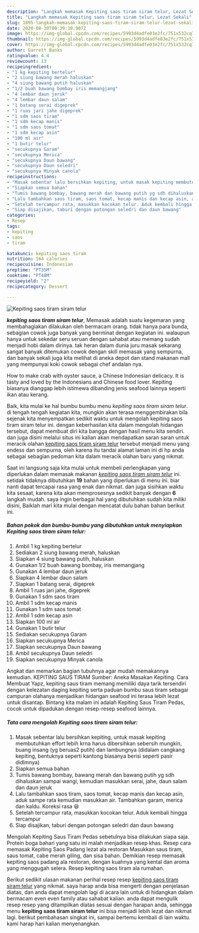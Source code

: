```yaml
---
description: "Langkah memasak Kepiting saos tiram siram telur, Lezat Sekali"
title: "Langkah memasak Kepiting saos tiram siram telur, Lezat Sekali"
slug: 1895-langkah-memasak-kepiting-saos-tiram-siram-telur-lezat-sekali
date: 2020-08-30T00:39:38.907Z
image: https://img-global.cpcdn.com/recipes/5993d4adfe03e2fc/751x532cq70/kepiting-saos-tiram-siram-telur-foto-resep-utama.jpg
thumbnail: https://img-global.cpcdn.com/recipes/5993d4adfe03e2fc/751x532cq70/kepiting-saos-tiram-siram-telur-foto-resep-utama.jpg
cover: https://img-global.cpcdn.com/recipes/5993d4adfe03e2fc/751x532cq70/kepiting-saos-tiram-siram-telur-foto-resep-utama.jpg
author: Garrett Banks
ratingvalue: 4.4
reviewcount: 13
recipeingredient:
- "1 kg kepiting bertelur"
- "2 siung bawang merah haluskan"
- "4 siung bawang putih haluskan"
- "1/2 buah bawang bombay iris memangjang"
- "4 lembar daun jeruk"
- "4 lembar daun salam"
- "1 batang serai digeprek"
- "1 ruas jari jahe digeprek"
- "1 sdm saos tiram"
- "1 sdm kecap manis"
- "1 sdm saos tomat"
- "1 sdm kecap asin"
- "100 ml air"
- "1 butir telur"
- "secukupnya Garam"
- "secukupnya Merica"
- "secukupnya Daun bawang"
- "secukupnya Daun seledri"
- "secukupnya Minyak canola"
recipeinstructions:
- "Masak sebentar lalu bersihkan kepiting, untuk masak kepiting membutuhkan effort lebih krna harus dibersihkan sebersih mungkin, buang insang (yg beruas2 putih) dan lambungnya (didalam cangkang kepiting, bentuknya seperti kantong biasanya berisi seperti pasir didlmnya)"
- "Siapkan semua bahan"
- "Tumis bawang bombay, bawang merah dan bawang putih yg sdh dihaluskan sampai wangi, kemudian masukkan serai, jahe, daun salam dan daun jeruk"
- "Lalu tambahkan saos tiram, saos tomat, kecap manis dan kecap asin, aduk sampe rata kemudian masukkan air. Tambahkan garam, merica dan kaldu. Koreksi rasa 😆"
- "Setelah tercampur rata, masukkan kocokan telur. Aduk kembali hingga tercampur"
- "Siap disajikan, taburi dengan potongan seledri dan daun bawang"
categories:
- Resep
tags:
- kepiting
- saos
- tiram

katakunci: kepiting saos tiram 
nutrition: 164 calories
recipecuisine: Indonesian
preptime: "PT35M"
cooktime: "PT48M"
recipeyield: "2"
recipecategory: Dessert

---
```



![Kepiting saos tiram siram telur](https://img-global.cpcdn.com/recipes/5993d4adfe03e2fc/751x532cq70/kepiting-saos-tiram-siram-telur-foto-resep-utama.jpg)

<b><i>kepiting saos tiram siram telur</i></b>, Memasak adalah suatu kegemaran yang membahagiakan dilakukan oleh bermacam orang. tidak hanya para bunda, sebagian cowok juga banyak yang berminat dengan kegiatan ini. walaupun hanya untuk sekedar seru seruan dengan sahabat atau memang sudah menjadi hobi dalam dirinya. tak heran dalam dunia juru masak sekarang sangat banyak ditemukan cowok dengan skill memasak yang sempurna, dan banyak sekali juga kita melihat di aneka depot dan stand makanan mall yang mempunyai koki cowok sebagai chef andalan nya.

How to make crab with oyster sauce, a Chinese Indonesian delicacy. It is tasty and loved by the Indonesians and Chinese food lover. Kepiting biasanya dianggap lebih istimewa dibanding jenis seafood lainnya seperti ikan atau kerang.

Baik, kita mulai ke hal bumbu bumbu menu <i>kepiting saos tiram siram telur</i>. di tengah tengah kegiatan kita, mungkin akan terasa menggembirakan bila sejenak kita menyempatkan sedikit waktu untuk mengolah kepiting saos tiram siram telur ini. dengan keberhasilan kita dalam mengolah hidangan tersebut, dapat membuat diri kita bangga dengan hasil menu kita sendiri. dan juga disini melalui situs ini kalian akan mendapatkan saran saran untuk meracik olahan <u>kepiting saos tiram siram telur</u> tersebut menjadi menu yang endess dan sempurna, oleh karena itu tandai alamat laman ini di hp anda sebagai sebagian pedoman kita dalam meracik olahan baru yang nikmat.


Saat ini langsung saja kita mulai untuk membeli perlengkapan yang diperlukan dalam memasak makanan <u><i>kepiting saos tiram siram telur</i></u> ini. setidak tidaknya dibutuhkan <b>19</b> bahan yang diperlukan di menu ini. biar nanti dapat tercapai rasa yang enak dan nikmat. dan juga sisihkan waktu kita sesaat, karena kita akan memprosesnya sedikit banyak dengan <b>6</b> langkah mudah. saya ingin berbagai hal yang dibutuhkan sudah kita miliki disini, Baiklah mari kita mulai dengan mencatat dulu bahan bahan berikut ini.

<!--inarticleads1-->

##### Bahan pokok dan bumbu-bumbu yang dibutuhkan untuk menyiapkan Kepiting saos tiram siram telur:

1. Ambil 1 kg kepiting bertelur
1. Sediakan 2 siung bawang merah, haluskan
1. Siapkan 4 siung bawang putih, haluskan
1. Gunakan 1/2 buah bawang bombay, iris memangjang
1. Gunakan 4 lembar daun jeruk
1. Siapkan 4 lembar daun salam
1. Siapkan 1 batang serai, digeprek
1. Ambil 1 ruas jari jahe, digeprek
1. Gunakan 1 sdm saos tiram
1. Ambil 1 sdm kecap manis
1. Gunakan 1 sdm saos tomat
1. Ambil 1 sdm kecap asin
1. Siapkan 100 ml air
1. Gunakan 1 butir telur
1. Sediakan secukupnya Garam
1. Siapkan secukupnya Merica
1. Siapkan secukupnya Daun bawang
1. Ambil secukupnya Daun seledri
1. Siapkan secukupnya Minyak canola


Angkat dan memarkan bagian tubuhnya agar mudah memakannya kemudian. KEPITING SAUS TIRAM Sumber: Aneka Masakan Kepiting. Cara Membuat Yapz, kepiting saus tiram memang memiliki daya tarik tersendiri dengan kelezatan daging kepiting serta paduan bumbu saus tiram sebagai campuran olahanya menjadikan hidangan seafood ini terasa lebih lezat untuk disantap. Bintang kita malam ini adalah Kepiting Saus Tiram Pedas, cocok untuk dipadukan dengan resep-resep seafood lainnya. 

<!--inarticleads2-->

##### Tata cara mengolah Kepiting saos tiram siram telur:

1. Masak sebentar lalu bersihkan kepiting, untuk masak kepiting membutuhkan effort lebih krna harus dibersihkan sebersih mungkin, buang insang (yg beruas2 putih) dan lambungnya (didalam cangkang kepiting, bentuknya seperti kantong biasanya berisi seperti pasir didlmnya)
1. Siapkan semua bahan
1. Tumis bawang bombay, bawang merah dan bawang putih yg sdh dihaluskan sampai wangi, kemudian masukkan serai, jahe, daun salam dan daun jeruk
1. Lalu tambahkan saos tiram, saos tomat, kecap manis dan kecap asin, aduk sampe rata kemudian masukkan air. Tambahkan garam, merica dan kaldu. Koreksi rasa 😆
1. Setelah tercampur rata, masukkan kocokan telur. Aduk kembali hingga tercampur
1. Siap disajikan, taburi dengan potongan seledri dan daun bawang


Mengolah Kepiting Saus Tiram Pedas sebetulnya bisa dilakukan siapa saja. Protein boga bahari yang satu ini malah menjadikan resep khas. Resep cara memasak Kepiting Saos Padang lezat ala restoran Masukkan saus tiram, saus tomat, cabe merah giling, dan sisa bahan. Demikian resep memasak kepiting saos padang ala restoran, dengan kuahnya yang kental dan aroma yang menggugah selera. Resep kepiting saos tiram ala rumahan. 

Berikut sedikit ulasan makanan perihal resep resep <u>kepiting saos tiram siram telur</u> yang nikmat. saya harap anda bisa mengerti dengan penjelasan diatas, dan anda dapat mengolah lagi di acara lain untuk di hidangkan dalam bermacam even even family atau sahabat kalian. anda dapat mengulik resep resep yang ditampilkan diatas sesuai dengan harapan anda, sehingga menu <b>kepiting saos tiram siram telur</b> ini bisa menjadi lebih lezat dan nikmat lagi. berikut pembahasan singkat ini, sampai bertemu kembali di lain waktu. kami harap hari kalian menyenangkan.
